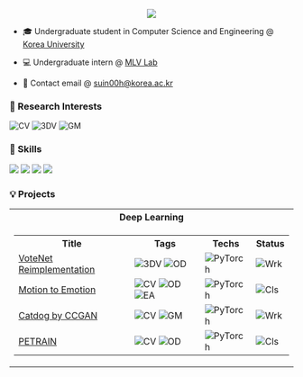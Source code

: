 <p align=center>
    
<img src="https://github-stats-alpha.vercel.app/api?username=suin00h&cc=35155D&tc=FFF&ic=8CABFF&bc=4477CE"> 
    
* 🎓 Undergraduate student in Computer Science and Engineering @ [Korea University](https://www.korea.ac.kr/mbshome/mbs/university/index.do)
  
* 💻 Undergraduate intern @ [MLV Lab](https://www.hyunwoojkim.com/)

* 📩 Contact email @ suin00h@korea.ac.kr

</p>

### 🔎 Research Interests
<img src="https://img.shields.io/badge/ComputerVision-black?style=flat&logo=codereview&logoColor=skyblue" alt="CV"><!-->
<img src="https://img.shields.io/badge/3DVision-black?style=flat&logo=gtk&logoColor=red" alt="3DV">
<img src="https://img.shields.io/badge/GenerativeModels-black?style=flat&logo=pixiv" alt="GM">

### 🔋 Skills
<img src="https://img.shields.io/badge/c-%23A8B9CC.svg?&style=flat&logo=c&logoColor=black" /><!-->
<img src="https://img.shields.io/badge/python-%233776AB.svg?&style=flat&logo=python&logoColor=white" />
<img src="https://img.shields.io/badge/numpy-%23013243.svg?&style=flat&logo=numpy&logoColor=white" />
<img src="https://img.shields.io/badge/pytorch-%23EE4C2C.svg?&style=flat&logo=pytorch&logoColor=white" />ㅤ


### 💡 Projects
<table align=center>
    <tr><th colspan=2>Deep Learning</th></tr>
    <tr><td>
        <table>
            <tr><th>Title</th><th>Tags</th><th>Techs</th><th>Status</th></tr>
            <tr>
                <td> <a href="https://github.com/suin00h/votenet-reimplementation">VoteNet Reimplementation</a> </td>
                <td>    <img src="https://img.shields.io/badge/3DVision-black?style=flat&logo=gtk&logoColor=red" alt="3DV">
                <img src="https://img.shields.io/badge/ObjectDetection-black?style=flat&logo=lens&logoColor=green" alt="OD"> </td>
                <td> <img src="https://img.shields.io/badge/PyTorch-black?style=flat&logo=pytorch" alt="PyTorch"> </td>
                <td> <img src="https://img.shields.io/badge/Working-black?style=flat&logo=esbuild&logoColor=blue" alt="Wrk"> </td>
            </tr>
            <tr>
                <td> <a href="https://github.com/suin00h/motion-to-emotion">Motion to Emotion</a> </td>
                <td>    <img src="https://img.shields.io/badge/ComputerVision-black?style=flat&logo=codereview&logoColor=skyblue" alt="CV">
                        <img src="https://img.shields.io/badge/ObjectDetection-black?style=flat&logo=lens&logoColor=green" alt="OD"> 
                        <img src="https://img.shields.io/badge/EmotionAnalysis-black?style=flat&logo=bvg&logoColor=pink" alt="EA"> </td>
                <td> <img src="https://img.shields.io/badge/PyTorch-black?style=flat&logo=pytorch" alt="PyTorch"> </td>
                <td> <img src="https://img.shields.io/badge/Completed-black?style=flat&logo=conventionalcommits&logoColor=red" alt="Cls"> </td>
            </tr>
            <tr>
                <td> <a href="https://github.com/suin00h/catdog-by-ccgan">Catdog by CCGAN</a> </td>
                <td>    <img src="https://img.shields.io/badge/ComputerVision-black?style=flat&logo=codereview&logoColor=skyblue" alt="CV">
                        <img src="https://img.shields.io/badge/GenerativeModels-black?style=flat&logo=pixiv" alt="GM"> </td>
                <td> <img src="https://img.shields.io/badge/PyTorch-black?style=flat&logo=pytorch" alt="PyTorch"> </td>
                <td> <img src="https://img.shields.io/badge/Working-black?style=flat&logo=esbuild&logoColor=blue" alt="Wrk"> </td>
            </tr>
            <tr>
                <td> <a href="https://github.com/suin00h/petrain">PETRAIN</a> </td>
                <td>    <img src="https://img.shields.io/badge/ComputerVision-black?style=flat&logo=codereview&logoColor=skyblue" alt="CV">
                        <img src="https://img.shields.io/badge/ObjectDetection-black?style=flat&logo=lens&logoColor=green" alt="OD">
                <td> <img src="https://img.shields.io/badge/PyTorch-black?style=flat&logo=pytorch" alt="PyTorch"> </td>
                <td> <img src="https://img.shields.io/badge/Completed-black?style=flat&logo=conventionalcommits&logoColor=red" alt="Cls"> </td>
            </tr>
        </table>
    </td></tr>
</table>

<!--Tags
<img src="https://img.shields.io/badge/ComputerVision-black?style=flat&logo=codereview&logoColor=skyblue" alt="CV">
<img src="https://img.shields.io/badge/3DVision-black?style=flat&logo=gtk&logoColor=red" alt="3DV">
<img src="https://img.shields.io/badge/ObjectDetection-black?style=flat&logo=lens&logoColor=green" alt="OD">
<img src="https://img.shields.io/badge/GenerativeModels-black?style=flat&logo=pixiv" alt="GM">
<img src="https://img.shields.io/badge/EmotionAnalysis-black?style=flat&logo=bvg&logoColor=pink" alt="EA">
<img src="https://img.shields.io/badge/PyTorch-black?style=flat&logo=pytorch" alt="PyTorch">
<img src="https://img.shields.io/badge/Working-black?style=flat&logo=esbuild&logoColor=blue" alt="Wrk">
<img src="https://img.shields.io/badge/Completed-black?style=flat&logo=conventionalcommits&logoColor=red" alt="Cls">
-->
